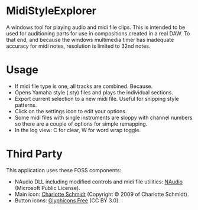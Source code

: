# MidiStyleExplorer
A windows tool for playing audio and midi file clips. This is intended to be used for auditioning parts for use in compositions created in a real DAW.
To that end, and because the windows multimedia timer has inadequate accuracy for midi notes, resolution is limited to 32nd notes.

# Usage
- If midi file type is one, all tracks are combined. Because.
- Opens Yamaha style (.sty) files and plays the individual sections.
- Export current selection to a new midi file. Useful for snipping style patterns.
- Click on the settings icon to edit your options.
- Some midi files with single instruments are sloppy with channel numbers so there are a couple of options for simple remapping.
- In the log view: C for clear, W for word wrap toggle.


# Third Party
This application uses these FOSS components:
- NAudio DLL including modified controls and midi file utilities: [NAudio](https://github.com/naudio/NAudio) (Microsoft Public License).
- Main icon: [Charlotte Schmidt](http://pattedemouche.free.fr/) (Copyright © 2009 of Charlotte Schmidt).
- Button icons: [Glyphicons Free](http://glyphicons.com/) (CC BY 3.0).
